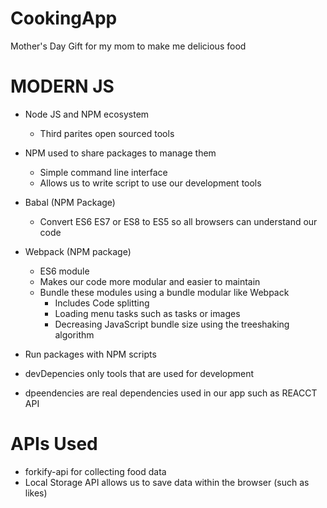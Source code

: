 # CookingApp
Mother's Day Gift for my mom to make me delicious food

# MODERN JS
- Node JS and NPM ecosystem
    - Third parites open sourced tools
- NPM used to share packages to manage them
    - Simple command line interface
    - Allows us to write script to use our development tools
- Babal (NPM Package)
    - Convert ES6 ES7 or ES8 to ES5 so all browsers can understand our code
- Webpack (NPM package)
    - ES6 module
    - Makes our code more modular and easier to maintain
    - Bundle these modules using a bundle modular like Webpack
        - Includes Code splitting
        - Loading menu tasks such as tasks or images
        - Decreasing JavaScript bundle size using the treeshaking algorithm
- Run packages with NPM scripts

- devDepencies only tools that are used for development
- dpeendencies are real dependencies used in our app such as REACCT API

# APIs Used
- forkify-api for collecting food data
- Local Storage API allows us to save data within the browser (such as likes)